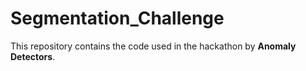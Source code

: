 # Segmentation_Challenge
This repository contains the code used in the hackathon by **Anomaly Detectors**.
